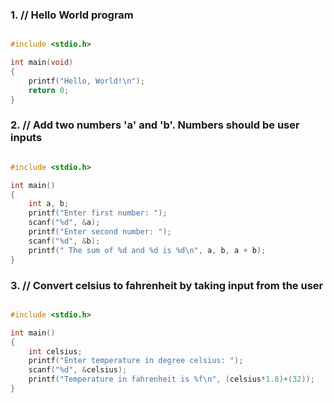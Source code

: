 

### 1. // Hello World program
```c

#include <stdio.h>

int main(void)
{
    printf("Hello, World!\n");
    return 0;
}   
```

### 2. // Add two numbers 'a' and 'b'. Numbers should be user inputs
```c

#include <stdio.h>

int main()
{
    int a, b;
    printf("Enter first number: ");
    scanf("%d", &a);
    printf("Enter second number: ");
    scanf("%d", &b);
    printf(" The sum of %d and %d is %d\n", a, b, a + b);
}
```

### 3. // Convert celsius to fahrenheit by taking input from the user
```c

#include <stdio.h>

int main()
{
    int celsius;
    printf("Enter temperature in degree celsius: ");
    scanf("%d", &celsius);
    printf("Temperature in fahrenheit is %f\n", (celsius*1.8)+(32));
}


```

